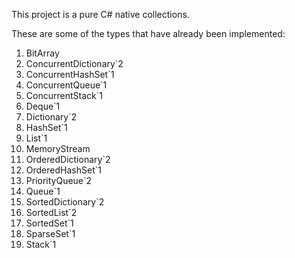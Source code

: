 This project is a pure C# native collections.

These are some of the types that have already been implemented:

1. BitArray
2. ConcurrentDictionary`2
3. ConcurrentHashSet`1
4. ConcurrentQueue`1
5. ConcurrentStack`1
6. Deque`1
7. Dictionary`2
8. HashSet`1
9. List`1
10. MemoryStream
11. OrderedDictionary`2
12. OrderedHashSet`1
13. PriorityQueue`2
14. Queue`1
15. SortedDictionary`2
16. SortedList`2
17. SortedSet`1
18. SparseSet`1
19. Stack`1